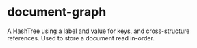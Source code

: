 # document-graph
A HashTree using a label and value for keys, and cross-structure references. Used to store a document read in-order.
